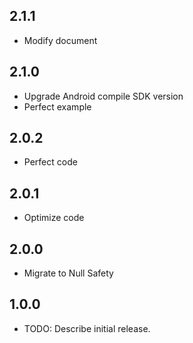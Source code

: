 ## 2.1.1

* Modify document

## 2.1.0

* Upgrade Android compile SDK version
* Perfect example

## 2.0.2

* Perfect code

## 2.0.1

* Optimize code

## 2.0.0

* Migrate to Null Safety

## 1.0.0

* TODO: Describe initial release.
